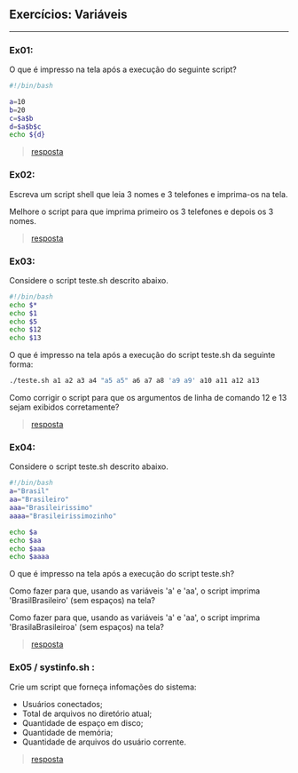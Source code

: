 ## Exercícios: Variáveis
 - - - - - - - 
### Ex01:

O que é impresso na tela após a execução do seguinte script?

```bash
#!/bin/bash

a=10
b=20
c=$a$b
d=$a$b$c
echo ${d}
```
> [resposta](https://github.com/yanevasquez/Shellscript_study/blob/master/basic/01.variaveis/ex1.sh)
### Ex02:

 Escreva um script shell que leia 3 nomes e 3 telefones e imprima-os na tela.

 Melhore o script para que imprima primeiro os 3 telefones e depois os 3 nomes.

> [resposta](https://github.com/yanevasquez/Shellscript_study/blob/master/basic/01.variaveis/ex2.sh)

### Ex03:

Considere o script teste.sh descrito abaixo.
```bash 
#!/bin/bash
echo $*
echo $1
echo $5
echo $12
echo $13
```
O que é impresso na tela após a execução do script teste.sh da seguinte forma:
```bash
./teste.sh a1 a2 a3 a4 "a5 a5" a6 a7 a8 'a9 a9' a10 a11 a12 a13
```
Como corrigir o script para que os argumentos de linha de comando 12 e 13 sejam exibidos corretamente?

> [resposta](https://github.com/yanevasquez/Shellscript_study/blob/master/basic/01.variaveis/ex3.sh)

### Ex04:
Considere o script teste.sh descrito abaixo.
```bash
#!/bin/bash
a="Brasil"
aa="Brasileiro"
aaa="Brasileirissimo"
aaaa="Brasileirissimozinho"

echo $a
echo $aa
echo $aaa
echo $aaaa
```
O que é impresso na tela após a execução do script teste.sh?

Como fazer para que, usando as variáveis 'a' e 'aa', o script imprima 'BrasilBrasileiro' (sem espaços) na tela?

Como fazer para que, usando as variáveis 'a' e 'aa', o script imprima 'BrasilaBrasileiroa' (sem espaços) na tela?

> [resposta](https://github.com/yanevasquez/Shellscript_study/blob/master/basic/01.variaveis/ex4.sh)


### Ex05 / systinfo.sh : 

Crie um script que forneça infomações do sistema:
 * Usuários conectados;
 * Total de arquivos no diretório atual;
 * Quantidade de espaço em disco;
 * Quantidade de memória;
 * Quantidade de arquivos do usuário corrente. 

> [resposta](https://github.com/yanevasquez/Shellscript_study/blob/master/basic/01.variaveis/systinfo.sh)

